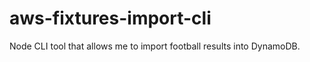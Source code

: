 # aws-fixtures-import-cli
 
 Node CLI tool that allows me to import football results into DynamoDB.
